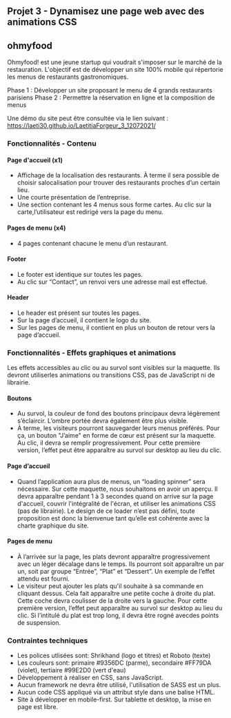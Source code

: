 ## Projet 3 - Dynamisez une page web avec des animations CSS
## ohmyfood

Ohmyfood! est une jeune startup qui voudrait s'imposer sur le marché de la restauration. 
L'objectif est de développer un site 100% mobile qui répertorie les menus de restaurants gastronomiques.

Phase 1 : Développer un site proposant le menu de 4 grands restaurants parisiens
Phase 2 : Permettre la réservation en ligne et la composition de menus

Une démo du site peut être consultée via le lien suivant : https://laeti30.github.io/LaetitiaForgeur_3_12072021/

### Fonctionnalités - Contenu
#### Page d'accueil (x1)
- Affichage de la localisation des restaurants. À terme il sera possible de choisir salocalisation pour trouver des restaurants proches d’un certain lieu.
- Une courte présentation de l’entreprise.
- Une section contenant les 4 menus sous forme cartes. Au clic sur la carte,l’utilisateur est redirigé vers la page du menu.
#### Pages de menu (x4)
- 4 pages contenant chacune le menu d’un restaurant.
#### Footer
- Le footer est identique sur toutes les pages.
- Au clic sur “Contact”, un renvoi vers une adresse mail est effectué.
#### Header
- Le header est présent sur toutes les pages.
- Sur la page d’accueil, il contient le logo du site.
- Sur les pages de menu, il contient en plus un bouton de retour vers la page d’accueil.

### Fonctionnalités - Effets graphiques et animations
Les effets accessibles au clic ou au survol sont visibles sur la maquette. Ils devront utiliserles animations ou transitions CSS, pas de JavaScript ni de librairie.
#### Boutons
- Au survol, la couleur de fond des boutons principaux devra légèrement s’éclaircir.  L’ombre portée devra également être plus visible.
- À terme, les visiteurs pourront sauvegarder leurs menus préférés. Pour ça, un bouton "J’aime" en forme de cœur est présent sur la maquette. Au clic, il devra se remplir progressivement. Pour cette première version, l’effet peut être apparaître au survol sur desktop au lieu du clic.
#### Page d’accueil
- Quand l’application aura plus de menus, un “loading spinner” sera nécessaire. Sur cette maquette, nous souhaitons en avoir un aperçu. Il devra apparaître pendant 1 à 3 secondes quand on arrive sur la page d'accueil, couvrir l'intégralité de l'écran, et utiliser les animations CSS (pas de librairie). Le design de ce loader n’est pas défini, toute proposition est donc la bienvenue tant qu’elle est cohérente avec la charte graphique du site.
#### Pages de menu
- À l’arrivée sur la page, les plats devront apparaître progressivement avec un léger décalage dans le temps. Ils pourront soit apparaître un par un, soit par groupe “Entrée”, “Plat” et “Dessert”. Un exemple de l’effet attendu est fourni.
- Le visiteur peut ajouter les plats qu'il souhaite à sa commande en cliquant dessus.  Cela fait apparaître une petite coche à droite du plat. Cette coche devra coulisser de la droite vers la gauche. Pour cette première version, l’effet peut apparaître au survol sur desktop au lieu du clic. Si l’intitulé du plat est trop long, il devra être rogné avecdes points de suspension.


### Contraintes techniques
- Les polices utlisées sont:  Shrikhand (logo et titres) et Roboto (texte)
- Les couleurs sont: primaire #9356DC (parme), secondaire #FF79DA (violet), tertiaire #99E2D0 (vert d'eau)
- Développement à réaliser en CSS, sans JavaScript.
- Aucun framework ne devra être utilisé, l'utilisation de SASS est un plus.
- Aucun code CSS appliqué via un attribut style dans une balise HTML.
- Site à développer en mobile-first.   Sur tablette et desktop, la mise en page est libre.

